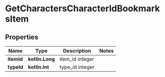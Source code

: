 
# GetCharactersCharacterIdBookmarksItem

## Properties
Name | Type | Description | Notes
------------ | ------------- | ------------- | -------------
**itemId** | **kotlin.Long** | item_id integer | 
**typeId** | **kotlin.Int** | type_id integer | 



